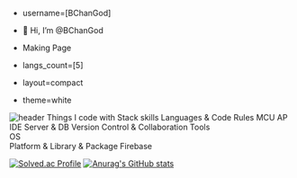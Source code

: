 - username=[BChanGod]
- 👋 Hi, I’m @BChanGod
- Making Page


- langs_count=[5]
- layout=compact
- theme=white

![header](https://capsule-render.vercel.app/api?type=venom&color=0:FFFFFF,100:b678c4&height=300&section=header&text=Language&fontSize=90)
Things I code with Stack skills
Languages & Code Rules
MCU
AP
IDE
Server & DB
Version Control & Collaboration Tools	   
OS	  
Platform & Library & Package	 Firebase


[![Solved.ac Profile](http://mazassumnida.wtf/api/v2/generate_badge?boj=lbc998)](https://solved.ac/lbc998/)
[![Anurag's GitHub stats](https://github-readme-stats.vercel.app/api?username=BChanGod)](https://github.com/BChanGod/github-readme-stats)






<!---
BChanGod/BChanGod is a ✨ special ✨ repository because its `README.md` (this file) appears on your GitHub profile.
You can click the Preview link to take a look at your changes.
--->
